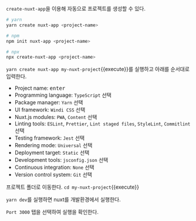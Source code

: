 `create-nuxt-app`을 이용해 자동으로 프로젝트를 생성할 수 있다.

```bash
# yarn
yarn create nuxt-app <project-name>

# npm
npm init nuxt-app <project-name>

# npx
npx create-nuxt-app <project-name>
```

`yarn create nuxt-app my-nuxt-project`{{execute}}를 실행하고 아래를 순서대로 입력한다.

- Project name: <kbd>enter</kbd>
- Programming language: `TypeScript` 선택
- Package manager: `Yarn` 선택
- UI framework: `Windi CSS` 선택
- Nuxt.js modules: `PWA`, `Content` 선택
- Linting tools: `ESLint`, `Prettier`, `Lint staged files`, `StyleLint`, `Commitlint` 선택
- Testing framework: `Jest` 선택
- Rendering mode: `Universal` 선택
- Deployment target: `Static` 선택
- Development tools: `jsconfig.json` 선택
- Continuous integration: `None` 선택
- Version control system: `Git` 선택

프로젝트 폴더로 이동한다. `cd my-nuxt-project`{{execute}}

`yarn dev`를 실행하면 nuxt를 개발환경에서 실행한다.

`Port 3000` 탭을 선택하여 실행을 확인한다.



